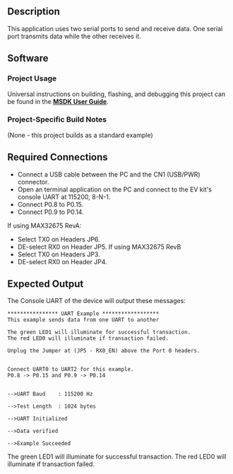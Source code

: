 ## Description

This application uses two serial ports to send and receive data.  One serial port transmits data while the other receives it.


## Software

### Project Usage

Universal instructions on building, flashing, and debugging this project can be found in the **[MSDK User Guide](https://analogdevicesinc.github.io/msdk/USERGUIDE/)**.

### Project-Specific Build Notes

(None - this project builds as a standard example)

## Required Connections

-   Connect a USB cable between the PC and the CN1 (USB/PWR) connector.
-   Open an terminal application on the PC and connect to the EV kit's console UART at 115200, 8-N-1.
-   Connect P0.8 to P0.15.
-   Connect P0.9 to P0.14.

If using MAX32675 RevA:
-   Select TX0 on Headers JP6.
-	DE-select RX0 on Header JP5.
If using MAX32675 RevB
-   Select TX0 on Headers JP3.
-	DE-select RX0 on Header JP4.

## Expected Output

The Console UART of the device will output these messages:

```
**************** UART Example ******************
This example sends data from one UART to another

The green LED1 will illuminate for successful transaction.
The red LED0 will illuminate if transaction failed.

Unplug the Jumper at (JP5 - RX0_EN) above the Port 0 headers.


Connect UART0 to UART2 for this example.
P0.8 -> P0.15 and P0.9 -> P0.14


-->UART Baud    : 115200 Hz

-->Test Length  : 1024 bytes

-->UART Initialized

-->Data verified

-->Example Succeeded
```

The green LED1 will illuminate for successful transaction.
The red LED0 will illuminate if transaction failed.
